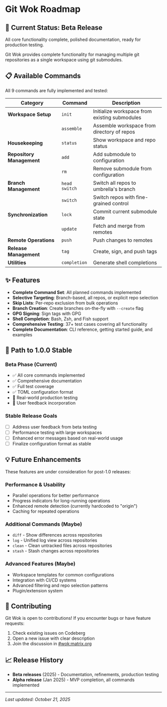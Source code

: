 # Git Wok Roadmap

## 🎯 Current Status: Beta Release

All core functionality complete, polished documentation, ready for production testing.

Git Wok provides complete functionality for managing multiple git repositories as a single workspace using git submodules.

## 📋 Available Commands

All 9 commands are fully implemented and tested:

| Category | Command | Description |
|----------|---------|-------------|
| **Workspace Setup** | `init` | Initialize workspace from existing submodules |
| | `assemble` | Assemble workspace from directory of repos |
| **Housekeeping** | `status` | Show workspace and repo status |
| **Repository Management** | `add` | Add submodule to configuration |
| | `rm` | Remove submodule from configuration |
| **Branch Management** | `head switch` | Switch all repos to umbrella's branch |
| | `switch` | Switch repos with fine-grained control |
| **Synchronization** | `lock` | Commit current submodule state |
| | `update` | Fetch and merge from remotes |
| **Remote Operations** | `push` | Push changes to remotes |
| **Release Management** | `tag` | Create, sign, and push tags |
| **Utilities** | `completion` | Generate shell completions |

## ✨ Features

- **Complete Command Set**: All planned commands implemented
- **Selective Targeting**: Branch-based, all repos, or explicit repo selection
- **Skip Lists**: Per-repo exclusion from bulk operations
- **Branch Creation**: Create branches on-the-fly with `--create` flag
- **GPG Signing**: Sign tags with GPG
- **Shell Completion**: Bash, Zsh, and Fish support
- **Comprehensive Testing**: 37+ test cases covering all functionality
- **Complete Documentation**: CLI reference, getting started guide, and examples

## 🚀 Path to 1.0.0 Stable

### Beta Phase (Current)
- ✅ All core commands implemented
- ✅ Comprehensive documentation
- ✅ Full test coverage
- ✅ TOML configuration format
- 🔄 Real-world production testing
- 🔄 User feedback incorporation

### Stable Release Goals
- [ ] Address user feedback from beta testing
- [ ] Performance testing with large workspaces
- [ ] Enhanced error messages based on real-world usage
- [ ] Finalize configuration format as stable

## 💡 Future Enhancements

These features are under consideration for post-1.0 releases:

### Performance & Usability
- Parallel operations for better performance
- Progress indicators for long-running operations
- Enhanced remote detection (currently hardcoded to "origin")
- Caching for repeated operations

### Additional Commands (Maybe)
- `diff` - Show differences across repositories
- `log` - Unified log view across repositories
- `clean` - Clean untracked files across repositories
- `stash` - Stash changes across repositories

### Advanced Features (Maybe)
- Workspace templates for common configurations
- Integration with CI/CD systems
- Advanced filtering and repo selection patterns
- Plugin/extension system

## 🤝 Contributing

Git Wok is open to contributions! If you encounter bugs or have feature requests:

1. Check existing issues on Codeberg
2. Open a new issue with clear description
3. Join the discussion in [#wok:matrix.org](https://matrix.to/#/#wok:matrix.org)

## 📈 Release History

- **Beta releases** (2025) - Documentation, refinements, production testing
- **Alpha release** (Jan 2025) - MVP completion, all commands implemented

---

*Last updated: October 21, 2025*
